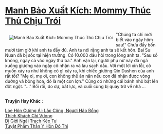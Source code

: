 <a href="https://truyentiki.com/manh-bao-xuat-kich-mommy-thuc-thu-chiu-troi.33478/" title="Manh Bảo Xuất Kích: Mommy Thúc Thủ Chịu Trói"><h1>Manh Bảo Xuất Kích: Mommy Thúc Thủ Chịu Trói</h1></a><div style="display:table"><img align="right" style="float: left; padding: 10px;" src="https://truyentiki.com/a/img/str/src/33478.jpg" alt="Manh Bảo Xuất Kích: Mommy Thúc Thủ Chịu Trói">"Chúng ta chỉ mới biết vào ngày hôm sau!" Chưa đầy bốn mươi tám giờ khi anh ta đầy đủ. Anh ta nói rằng anh ta sẽ kết hôn. Bai Su Nuan đã bị sốc tại hiện trường. Có 10.000 dấu hỏi trong lòng anh ta. "Sau số không, ngay cả vào ngày thứ ba." Anh vặn lại, người phụ nữ này đã ngã xuống giường vào ngày cô nhận ra và lau sạch dầu. Với một lời xin lỗi, cô muốn xảy ra như không có gì xảy ra, khi chiếc giường Qin Dashen của anh rất tốt? "Mẹ ơi, mẹ ơi, con không thể ăn năn nếu con đã nhận được vòng đường và bông hoa, đó là một con lợn." Cũng có những cái bánh nhỏ bật lên đột ngột. "..." Bối rối, do dự, bất lực, và cuối cùng bị quay trở về nhà ...</div><p><br><b>Truyện Hay Khác :</b></p><a href="https://truyentiki.com/loe-hon-cuong-ai-lao-cong-nguoi-hao-bong.33477/" alt="Lóe Hôn Cường Ái: Lão Công, Ngươi Hảo Bổng">Lóe Hôn Cường Ái: Lão Công, Ngươi Hảo Bổng</a><br/><a href="https://github.com/nownovels/top500/tree/master/truyenhay/33737/" alt="Thích Khách Chi Vương">Thích Khách Chi Vương</a><br/><a href="https://github.com/nownovels/top500/tree/master/truyenhay/33888/" alt="Dị Giới Ngải Trạch Kéo Tư">Dị Giới Ngải Trạch Kéo Tư</a><br/><a href="https://github.com/nownovels/top500/tree/master/truyenhay/33610/" alt="Tuyệt Phẩm Thần Y Hỗn Đô Thị">Tuyệt Phẩm Thần Y Hỗn Đô Thị</a><br/>